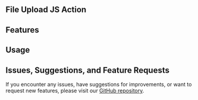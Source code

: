## File Upload JS Action


## Features


## Usage


## Issues, Suggestions, and Feature Requests

If you encounter any issues, have suggestions for improvements, or want to request new features, please visit our [GitHub repository](https://github.com/hunter-koppen/MimeTypeChecker/issues).
